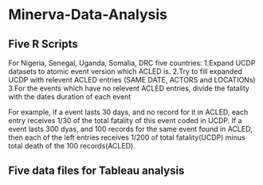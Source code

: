 # Minerva-Data-Analysis
## Five R Scripts
For Nigeria, Senegal, Uganda, Somalia, DRC five countries:
1.Expand UCDP datasets to atomic event version which ACLED is.
2.Try to fill expanded UCDP with relevent ACLED entries (SAME DATE, ACTORS and LOCATIONs)
3.For the events which have no relevent ACLED entries, divide the fatality with the dates duration of each event

For example, if a event lasts 30 days, and no record for it in ACLED, each entry receives 1/30 of the total fatality
of this event coded in UCDP. If a event lasts 300 dyas, and 100 records for the same event found in ACLED, then each of the
left entries receives 1/200 of total fatality(UCDP) minus total death of the 100 records(ACLED).

## Five data files for Tableau analysis
